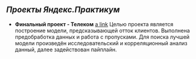 ## ***Проекты Яндекс.Практикум*** ##
 - **Финальный проект - Телеком**
   [a link]([https://github.com/user/repo/blob/branch/other_file.md](https://github.com/ElizaEa/Talakina_Elizaveta/blob/main/yp_telekom.ipynb))
   Целью проекта является построение модели, предсказывающей отток клиентов. Выполнена предобработка данных и работа с пропусками. Для поиска лучшей модели произведён исследовательский и корреляционный анализ данный, далее задействован пайплайн.
